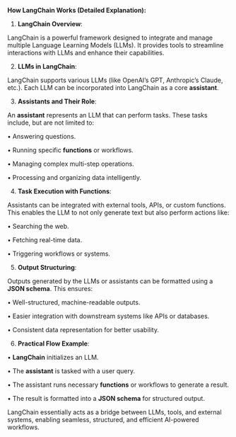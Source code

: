 **How LangChain Works (Detailed Explanation):**

1. **LangChain Overview**:

LangChain is a powerful framework designed to integrate and manage multiple Language Learning Models (LLMs). It provides tools to streamline interactions with LLMs and enhance their capabilities.

2. **LLMs in LangChain**:

LangChain supports various LLMs (like OpenAI’s GPT, Anthropic’s Claude, etc.). Each LLM can be incorporated into LangChain as a core **assistant**.

3. **Assistants and Their Role**:

An **assistant** represents an LLM that can perform tasks. These tasks include, but are not limited to:

• Answering questions.

• Running specific **functions** or workflows.

• Managing complex multi-step operations.

• Processing and organizing data intelligently.

4. **Task Execution with Functions**:

Assistants can be integrated with external tools, APIs, or custom functions. This enables the LLM to not only generate text but also perform actions like:

• Searching the web.

• Fetching real-time data.

• Triggering workflows or systems.

5. **Output Structuring**:

Outputs generated by the LLMs or assistants can be formatted using a **JSON schema**. This ensures:

• Well-structured, machine-readable outputs.

• Easier integration with downstream systems like APIs or databases.

• Consistent data representation for better usability.

6. **Practical Flow Example**:

• **LangChain** initializes an LLM.

• The **assistant** is tasked with a user query.

• The assistant runs necessary **functions** or workflows to generate a result.

• The result is formatted into a **JSON schema** for structured output.

  

LangChain essentially acts as a bridge between LLMs, tools, and external systems, enabling seamless, structured, and efficient AI-powered workflows.